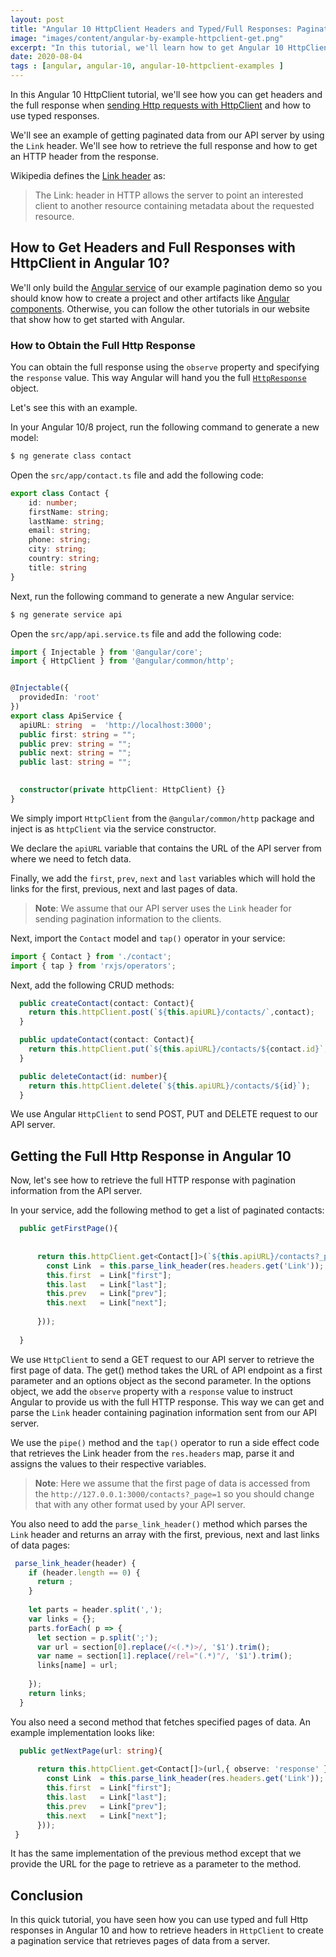 ```yaml
---
layout: post
title: "Angular 10 HttpClient Headers and Typed/Full Responses: Pagination Example"
image: "images/content/angular-by-example-httpclient-get.png"
excerpt: "In this tutorial, we'll learn how to get Angular 10 HttpClient headers and full responses" 
date: 2020-08-04 
tags : [angular, angular-10, angular-10-httpclient-examples ]
---
```


In this Angular 10 HttpClient tutorial, we'll see how you can get headers and the full response when [sending Http requests with HttpClient](https://www.techiediaries.com/angular/angular-9-8-tutorial-by-example-rest-crud-apis-http-get-requests-with-httpclient/) and how to use typed responses.

We'll see an example of getting paginated data from our API server by using the `Link` header. We'll see how to retrieve the full response and how to get an HTTP header from the response.


Wikipedia defines the [Link header](https://www.w3.org/wiki/LinkHeader) as:

>The Link: header in HTTP allows the server to point an interested client to another resource containing metadata about the requested resource.

## How to Get Headers and Full Responses with HttpClient in Angular 10?

We'll only build the [Angular service](https://www.techiediaries.com/angular-services/) of our example pagination demo so you should know how to create a project and other artifacts like [Angular components](https://www.techiediaries.com/angular-components/). Otherwise, you can follow the other tutorials in our website that show how to get started with Angular. 

### How to Obtain the Full Http Response

You can obtain the full response using the `observe` property and specifying the `response`  value. This way Angular will hand you the full [`HttpResponse`](https://angular.io/api/common/http/HttpResponse) object.

Let's see this with an example.

In your Angular 10/8 project, run the following command to generate a new model:

```bash
$ ng generate class contact
```

Open the `src/app/contact.ts` file and add the following code:

```ts
export class Contact {
    id: number;
    firstName: string;
    lastName: string;
    email: string;
    phone: string;
    city: string;
    country: string;
    title: string
}
```

Next, run the following command to generate a new Angular service:

```bash
$ ng generate service api
``` 

Open the `src/app/api.service.ts` file and add the following code:

```ts
import { Injectable } from '@angular/core';
import { HttpClient } from '@angular/common/http';


@Injectable({
  providedIn: 'root'
})
export class ApiService {
  apiURL: string  =  'http://localhost:3000';
  public first: string = "";
  public prev: string = "";
  public next: string = "";
  public last: string = "";
  

  constructor(private httpClient: HttpClient) {}
}
```

We simply import `HttpClient` from the `@angular/common/http` package and inject is as `httpClient` via the service constructor.

We declare the `apiURL` variable that contains the URL of the API server from where we need to fetch data.

Finally, we add the `first`, `prev`, `next` and `last` variables which will hold the links for the first, previous, next and last pages of data.

> **Note**: We assume that our API server uses the `Link` header for sending pagination information to the clients.

Next, import the `Contact` model and `tap()` operator in your service:

```ts
import { Contact } from './contact';
import { tap } from 'rxjs/operators';
```

Next, add the following CRUD methods:

```ts
  public createContact(contact: Contact){
    return this.httpClient.post(`${this.apiURL}/contacts/`,contact);
  }

  public updateContact(contact: Contact){
    return this.httpClient.put(`${this.apiURL}/contacts/${contact.id}`,contact);
  }

  public deleteContact(id: number){
    return this.httpClient.delete(`${this.apiURL}/contacts/${id}`);
  }
```

We use Angular `HttpClient` to send POST, PUT and DELETE request to our API server.

## Getting the Full Http Response in Angular 10

Now, let's see how to retrieve the full HTTP response with pagination information from the API server.

In your service, add the following method to get a list of paginated contacts:

```ts
  public getFirstPage(){
  
    
      return this.httpClient.get<Contact[]>(`${this.apiURL}/contacts?_page=1`,{ observe: 'response' }).pipe(tap(res => {
        const Link  = this.parse_link_header(res.headers.get('Link'));
        this.first  = Link["first"];
        this.last   = Link["last"];
        this.prev   = Link["prev"];
        this.next   = Link["next"];
        
      }));      
    
  }
```  

We use `HttpClient` to send a GET request to our API server to retrieve the first page of data. The get() method takes the URL of API endpoint as a first parameter and an options object as the second parameter. In the options object, we add the `observe` property with a `response` value to instruct Angular to provide us with the full HTTP response. This way we can get and parse the `Link` header containing pagination information sent from our API server.

We use the `pipe()` method and the `tap()` operator to run a side effect code that retrieves the Link header from the `res.headers` map, parse it and assigns the values to their respective variables. 

> **Note**: Here we assume that the first page of data is accessed from the `http://127.0.0.1:3000/contacts?_page=1` so you should change that with any other format used by your API server.


You also need to add the `parse_link_header()` method which parses the `Link` header and returns an array with the first, previous, next and last links of data pages:

```ts
 parse_link_header(header) {
    if (header.length == 0) {
      return ;
    }
  
    let parts = header.split(',');
    var links = {};
    parts.forEach( p => {
      let section = p.split(';');
      var url = section[0].replace(/<(.*)>/, '$1').trim();
      var name = section[1].replace(/rel="(.*)"/, '$1').trim();
      links[name] = url;
      
    });
    return links;
  }  
```

You also need a second method that fetches specified pages of data. An example implementation looks like:

```ts
  public getNextPage(url: string){
  
      return this.httpClient.get<Contact[]>(url,{ observe: 'response' }).pipe(tap(res => {
        const Link  = this.parse_link_header(res.headers.get('Link'));
        this.first  = Link["first"];
        this.last   = Link["last"];
        this.prev   = Link["prev"];
        this.next   = Link["next"];       
      }));      
 }
```

It has the same implementation of the previous method except that we provide the URL for the page to retrieve as a parameter to the method.

## Conclusion

In this quick tutorial, you have seen how you can use typed and full Http responses in Angular 10 and how to retrieve headers in `HttpClient` to create a pagination service that retrieves pages of data from a server. 
